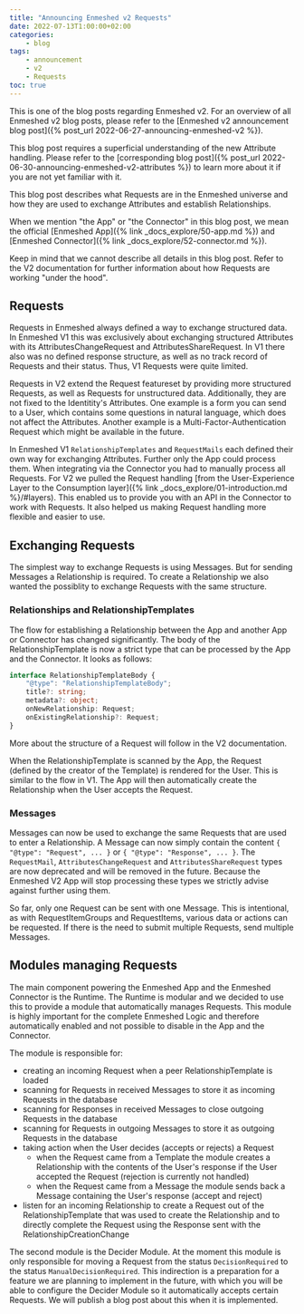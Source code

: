 ```yaml
---
title: "Announcing Enmeshed v2 Requests"
date: 2022-07-13T1:00:00+02:00
categories:
    - blog
tags:
    - announcement
    - v2
    - Requests
toc: true
---
```


This is one of the blog posts regarding Enmeshed v2. For an overview of all Enmeshed v2 blog posts, please refer to the [Enmeshed v2 announcement blog post]({% post_url 2022-06-27-announcing-enmeshed-v2 %}).

This blog post requires a superficial understanding of the new Attribute handling. Please refer to the [corresponding blog post]({% post_url 2022-06-30-announcing-enmeshed-v2-attributes %}) to learn more about it if you are not yet familiar with it.

This blog post describes what Requests are in the Enmeshed universe and how they are used to exchange Attributes and establish Relationships.

When we mention "the App" or "the Connector" in this blog post, we mean the official [Enmeshed App]({% link _docs_explore/50-app.md %}) and [Enmeshed Connector]({% link _docs_explore/52-connector.md %}).

Keep in mind that we cannot describe all details in this blog post. Refer to the V2 documentation for further information about how Requests are working "under the hood".

## Requests

Requests in Enmeshed always defined a way to exchange structured data. In Enmeshed V1 this was exclusively about exchanging structured Attributes with its AttributesChangeRequest and AttributesShareRequest. In V1 there also was no defined response structure, as well as no track record of Requests and their status. Thus, V1 Requests were quite limited.

Requests in V2 extend the Request featureset by providing more structured Requests, as well as Requests for unstructured data. Additionally, they are not fixed to the Identitity's Attributes. One example is a form you can send to a User, which contains some questions in natural language, which does not affect the Attributes. Another example is a Multi-Factor-Authentication Request which might be available in the future.

In Enmeshed V1 `RelationshipTemplates` and `RequestMails` each defined their own way for exchanging Attributes. Further only the App could process them. When integrating via the Connector you had to manually process all Requests. For V2 we pulled the Request handling [from the User-Experience Layer to the Consumption layer]({% link _docs_explore/01-introduction.md %}/#layers). This enabled us to provide you with an API in the Connector to work with Requests. It also helped us making Request handling more flexible and easier to use.

## Exchanging Requests

The simplest way to exchange Requests is using Messages. But for sending Messages a Relationship is required. To create a Relationship we also wanted the possiblity to exchange Requests with the same structure.

### Relationships and RelationshipTemplates

The flow for establishing a Relationship between the App and another App or Connector has changed significantly. The body of the RelationshipTemplate is now a strict type that can be processed by the App and the Connector. It looks as follows:

```ts
interface RelationshipTemplateBody {
    "@type": "RelationshipTemplateBody";
    title?: string;
    metadata?: object;
    onNewRelationship: Request;
    onExistingRelationship?: Request;
}
```

More about the structure of a Request will follow in the V2 documentation.

When the RelationshipTemplate is scanned by the App, the Request (defined by the creator of the Template) is rendered for the User. This is similar to the flow in V1. The App will then automatically create the Relationship when the User accepts the Request.

### Messages

Messages can now be used to exchange the same Requests that are used to enter a Relationship. A Message can now simply contain the content `{ "@type": "Request", ... }` or `{ "@type": "Response", ... }`. The `RequestMail`, `AttributesChangeRequest` and `AttributesShareRequest` types are now deprecated and will be removed in the future. Because the Enmeshed V2 App will stop processing these types we strictly advise against further using them.

So far, only one Request can be sent with one Message. This is intentional, as with RequestItemGroups and RequestItems, various data or actions can be requested. If there is the need to submit multiple Requests, send multiple Messages.

## Modules managing Requests

The main component powering the Enmeshed App and the Enmeshed Connector is the Runtime. The Runtime is modular and we decided to use this to provide a module that automatically manages Requests. This module is highly important for the complete Enmeshed Logic and therefore automatically enabled and not possible to disable in the App and the Connector.

The module is responsible for:

-   creating an incoming Request when a peer RelationshipTemplate is loaded
-   scanning for Requests in received Messages to store it as incoming Requests in the database
-   scanning for Responses in received Messages to close outgoing Requests in the database
-   scanning for Requests in outgoing Messages to store it as outgoing Requests in the database
-   taking action when the User decides (accepts or rejects) a Request
    -   when the Request came from a Template the module creates a Relationship with the contents of the User's response if the User accepted the Request (rejection is currently not handled)
    -   when the Request came from a Message the module sends back a Message containing the User's response (accept and reject)
-   listen for an incoming Relationship to create a Request out of the RelationshipTemplate that was used to create the Relationship and to directly complete the Request using the Response sent with the RelationshipCreationChange

The second module is the Decider Module. At the moment this module is only responsible for moving a Request from the status `DecisionRequired` to the status `ManualDecisionRequired`. This indirection is a preparation for a feature we are planning to implement in the future, with which you will be able to configure the Decider Module so it automatically accepts certain Requests. We will publish a blog post about this when it is implemented.
